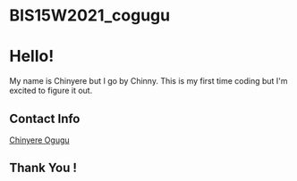 # BIS15W2021_cogugu



# Hello!  
My name is Chinyere but I go by Chinny. This is my first time coding but I'm excited to figure it out. 

## Contact Info

[Chinyere Ogugu](mailto:ccogugu@ucdavis.edu)

## Thank You ! 

